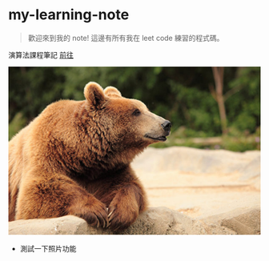 # my-learning-note
> 歡迎來到我的 note! 
> 這邊有所有我在 leet code 練習的程式碼。

演算法課程筆記 [前往](https://hackmd.io/eyI8SlFBTmqZjkdSEgQb-g)

![bear|50x50](image/bear.jpg)

* 測試一下照片功能

